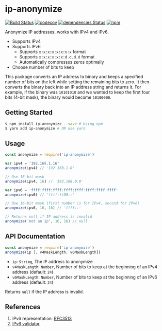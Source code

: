 # ip-anonymize
[![Build Status](https://travis-ci.org/nicolaschan/ip-anonymize.svg?branch=master)](https://travis-ci.org/nicolaschan/ip-anonymize)
[![codecov](https://codecov.io/gh/nicolaschan/ip-anonymize/branch/master/graph/badge.svg)](https://codecov.io/gh/nicolaschan/ip-anonymize)
[![dependencies Status](https://david-dm.org/nicolaschan/ip-anonymize/status.svg)](https://david-dm.org/nicolaschan/ip-anonymize)
[![npm](https://img.shields.io/npm/v/ip-anonymize.svg)](https://www.npmjs.com/package/ip-anonymize)

Anonymize IP addresses, works with IPv4 and IPv6.
- Supports IPv4
- Supports IPv6
  - Supports `x:x:x:x:x:x:x:x` format
  - Supports `x:x:x:x:x:x:d.d.d.d` format
  - Automatically compresses zeros optimally
- Choose number of bits to keep

This package converts an IP address to binary and keeps a specified number of bits on the left while setting the remaining bits to zero. It then converts the binary back into an IP address string and returns it. For example, if the binary was `10101010` and we wanted to keep the first four bits (4-bit mask), the binary would become `10100000`. 

## Getting Started
```bash
$ npm install ip-anonymize --save # Using npm
$ yarn add ip-anonymize # OR use yarn
```

## Usage
```js
const anonymize = require('ip-anonymize')

var ipv4 = '192.168.1.16'
anonymize(ipv4) // '192.168.1.0'

// Use 16-bit mask
anonymize(ipv4, 16) // '192.168.0.0'

var ipv6 = 'ffff:ffff:ffff:ffff:ffff:ffff:ffff:ffff'
anonymize(ipv6) // 'ffff:ff00::'

// Use 16-bit mask (first number is for IPv4, second for IPv6)
anonymize(ipv6, 16, 16) // 'ffff::'

// Returns null if IP address is invalid
anonymize('not an ip', 16, 16) // null
```

## API Documentation
```js
const anonymize = require('ip-anonymize')
anonymize(ip [, v4MaskLength, v6MaskLength])
```
- `ip`: `String`, The IP address to anonymize
- `v4MaskLength`: `Number`, Number of bits to keep at the beginning of an IPv4 address (default: `24`)
- `v6MaskLength`: `Number`, Number of bits to keep at the beginning of an IPv6 address (default: `24`)

Returns `null` if the IP address is invalid.


## References
1. IPv6 representation: [RFC3513](https://tools.ietf.org/html/rfc3513#section-2.2)
2. [IPv6 validator](https://www.helpsystems.com/intermapper/ipv6-test-address-validation)
